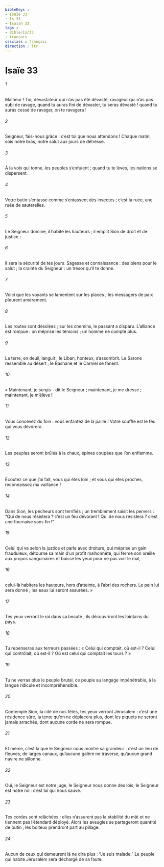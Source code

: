```yaml
---
bibleKeys : 
- Isaïe 33
- Is 33
- Isaiah 33
tags : 
- Bible/Is/33
- français
cssclass : français
direction : ltr
---
```


# Isaïe 33

###### 1
Malheur ! Toi, dévastateur qui n’as pas été dévasté,
ravageur qui n’as pas subi de ravage,
quand tu auras fini de dévaster,
tu seras dévasté !
quand tu auras cessé de ravager,
on te ravagera !
###### 2
Seigneur, fais-nous grâce :
c’est toi que nous attendons !
Chaque matin, sois notre bras,
notre salut aux jours de détresse.
###### 3
À la voix qui tonne, les peuples s’enfuient ;
quand tu te lèves, les nations se dispersent.
###### 4
Votre butin s’entasse comme s’entassent des insectes ;
c’est la ruée, une ruée de sauterelles.
###### 5
Le Seigneur domine,
il habite les hauteurs ;
il emplit Sion de droit et de justice :
###### 6
il sera la sécurité de tes jours.
Sagesse et connaissance :
des biens pour le salut ;
la crainte du Seigneur :
un trésor qu’il te donne.
###### 7
Voici que les voyants se lamentent sur les places ;
les messagers de paix pleurent amèrement.
###### 8
Les routes sont désolées ;
sur les chemins, le passant a disparu.
L’alliance est rompue : on méprise les témoins ;
un homme ne compte plus.
###### 9
La terre, en deuil, languit ;
le Liban, honteux, s’assombrit.
Le Sarone ressemble au désert ;
le Bashane et le Carmel se fanent.
###### 10
« Maintenant, je surgis – dit le Seigneur ;
maintenant, je me dresse ;
maintenant, je m’élève !
###### 11
Vous concevez du foin : vous enfantez de la paille !
Votre souffle est le feu qui vous dévorera.
###### 12
Les peuples seront brûlés à la chaux,
épines coupées que l’on enflamme.
###### 13
Écoutez ce que j’ai fait, vous qui êtes loin ;
et vous qui êtes proches, reconnaissez ma vaillance !
###### 14
Dans Sion, les pécheurs sont terrifiés ;
un tremblement saisit les pervers :
“Qui de nous résistera ? c’est un feu dévorant !
Qui de nous résistera ? c’est une fournaise sans fin !”
###### 15
Celui qui va selon la justice et parle avec droiture,
qui méprise un gain frauduleux,
détourne sa main d’un profit malhonnête,
qui ferme son oreille aux propos sanguinaires
et baisse les yeux pour ne pas voir le mal,
###### 16
celui-là habitera les hauteurs,
hors d’atteinte, à l’abri des rochers.
Le pain lui sera donné ;
les eaux lui seront assurées. »
###### 17
Tes yeux verront le roi dans sa beauté ;
ils découvriront les lointains du pays.
###### 18
Tu repenseras aux terreurs passées :
« Celui qui comptait, où est-il ?
Celui qui contrôlait, où est-il ?
Où est celui qui comptait les tours ? »
###### 19
Tu ne verras plus le peuple brutal,
ce peuple au langage impénétrable,
à la langue ridicule et incompréhensible.
###### 20
Contemple Sion, la cité de nos fêtes,
tes yeux verront Jérusalem :
c’est une résidence sûre,
la tente qu’on ne déplacera plus,
dont les piquets ne seront jamais arrachés,
dont aucune corde ne sera rompue.
###### 21
Et même, c’est là que le Seigneur nous montre sa grandeur :
c’est un lieu de fleuves, de larges canaux,
qu’aucune galère ne traverse,
qu’aucun grand navire ne sillonne.
###### 22
Oui, le Seigneur est notre juge,
le Seigneur nous donne des lois,
le Seigneur est notre roi :
c’est lui qui nous sauve.
###### 23
Tes cordes sont relâchées :
elles n’assurent pas la stabilité du mât
et ne tiennent pas l’étendard déployé.
Alors les aveugles se partageront quantité de butin ;
les boiteux prendront part au pillage.
###### 24
Aucun de ceux qui demeurent là ne dira plus :
“Je suis malade.”
Le peuple qui habite Jérusalem
sera déchargé de sa faute.
